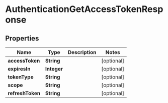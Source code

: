 

# AuthenticationGetAccessTokenResponse


## Properties

| Name | Type | Description | Notes |
|------------ | ------------- | ------------- | -------------|
|**accessToken** | **String** |  |  [optional] |
|**expiresIn** | **Integer** |  |  [optional] |
|**tokenType** | **String** |  |  [optional] |
|**scope** | **String** |  |  [optional] |
|**refreshToken** | **String** |  |  [optional] |



